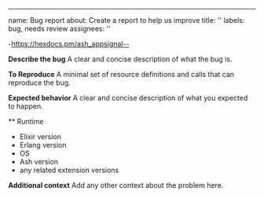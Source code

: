 ---
name: Bug report
about: Create a report to help us improve
title: ''
labels: bug, needs review
assignees: ''

-https://hexdocs.pm/ash_appsignal--

**Describe the bug**
A clear and concise description of what the bug is.

**To Reproduce**
A minimal set of resource definitions and calls that can reproduce the bug.

**Expected behavior**
A clear and concise description of what you expected to happen.

** Runtime
 - Elixir version
 - Erlang version
 - OS
 - Ash version
 - any related extension versions

**Additional context**
Add any other context about the problem here.
